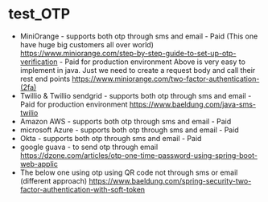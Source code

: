 # test_OTP
* MiniOrange - supports both otp through sms and email - Paid (This one have huge big customers all over world)
  https://www.miniorange.com/step-by-step-guide-to-set-up-otp-verification - Paid for production environment
  Above is very easy to implement in java. Just we need to create a request body and call their rest end points
  https://www.miniorange.com/two-factor-authentication-(2fa)
* Twillio & Twillio sendgrid - supports both otp through sms and email - Paid for production environment
  https://www.baeldung.com/java-sms-twilio
* Amazon AWS - supports both otp through sms and email - Paid
* microsoft Azure - supports both otp through sms and email - Paid
* Okta - supports both otp through sms and email - Paid
* google guava - to send otp through email
  https://dzone.com/articles/otp-one-time-password-using-spring-boot-web-applic
* The below one using otp using QR code not through sms or email (different approach)
  https://www.baeldung.com/spring-security-two-factor-authentication-with-soft-token
